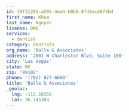 ```yaml
---
id: 19f21295-a505-4ee4-b0b6-8f48ace074bd
first_name: Khoa
last_name: Nguyen
license: DMD
services:
  - dentist
category: dentists
org_name: 'Balle & Associates'
address: '2801 W Charleston Blvd, Suite 100'
city: 'Las Vegas'
state: NV
zip: '89102'
phone: '(702) 877-6608'
title: 'Balle & Associates'
_geoloc:
  lng: -115.18358
  lat: 36.145303
---
```


